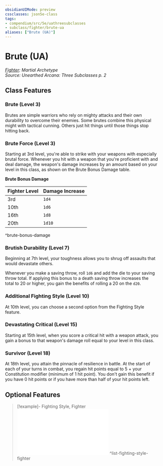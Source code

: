 ```yaml
---
obsidianUIMode: preview
cssclasses: json5e-class
tags:
- compendium/src/5e/uathreesubclasses
- subclass/fighter/brute-ua
aliases: ["Brute (UA)"]
---
```

# Brute (UA)
*[Fighter](fighter.md): Martial Archetype*  
*Source: Unearthed Arcana: Three Subclasses p. 2*  


## Class Features

### Brute (Level 3)

Brutes are simple warriors who rely on mighty attacks and their own durability to overcome their enemies. Some brutes combine this physical might with tactical cunning. Others just hit things until those things stop hitting back.

### Brute Force (Level 3)

Starting at 3rd level, you're able to strike with your weapons with especially brutal force. Whenever you hit with a weapon that you're proficient with and deal damage, the weapon's damage increases by an amount based on your level in this class, as shown on the Brute Bonus Damage table.

**Brute Bonus Damage**

| Fighter Level | Damage Increase |
|---------------|-----------------|
| 3rd | `1d4` |
| 10th | `1d6` |
| 16th | `1d8` |
| 20th | `1d10` |
^brute-bonus-damage

### Brutish Durability (Level 7)

Beginning at 7th level, your toughness allows you to shrug off assaults that would devastate others.

Whenever you make a saving throw, roll `1d6` and add the die to your saving throw total. If applying this bonus to a death saving throw increases the total to 20 or higher, you gain the benefits of rolling a 20 on the `d20`.

### Additional Fighting Style (Level 10)

At 10th level, you can choose a second option from the Fighting Style feature.

### Devastating Critical (Level 15)

Starting at 15th level, when you score a critical hit with a weapon attack, you gain a bonus to that weapon's damage roll equal to your level in this class.

### Survivor (Level 18)

At 18th level, you attain the pinnacle of resilience in battle. At the start of each of your turns in combat, you regain hit points equal to 5 + your Constitution modifier (minimum of 1 hit point). You don't gain this benefit if you have 0 hit points or if you have more than half of your hit points left.

## Optional Features

> [!example]- Fighting Style, Fighter
> ![Fighting Style, Fighter](/Systems/5e/optional-features/list-fighting-style-fighter.md#Fighting%20Style,%20Fighter)
^list-fighting-style-fighter
